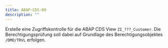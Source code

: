 ```yaml
---
title: ABAP-CDS-09
description: ""
---
```


Erstelle eine Zugriffskontrolle für die ABAP CDS View `ZI_???_Customer`. Die Berechtigungsprüfung soll dabei auf Grundlage des Berechtigungsobjektes `/DMO/TRVL` erfolgen.
